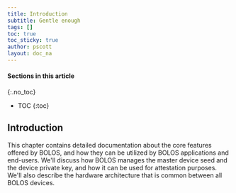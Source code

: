 ```yaml
---
title: Introduction
subtitle: Gentle enough
tags: []
toc: true
toc_sticky: true
author: pscott
layout: doc_na
---
```


#### Sections in this article
{:.no_toc}
* TOC
{:toc}

## Introduction

This chapter contains detailed documentation about the core features offered by BOLOS, and how they can be utilized by BOLOS applications and end-users. We'll discuss how BOLOS manages the master device seed and the device private key, and how it can be used for attestation purposes. We'll also describe the hardware architecture that is common between all BOLOS devices.

